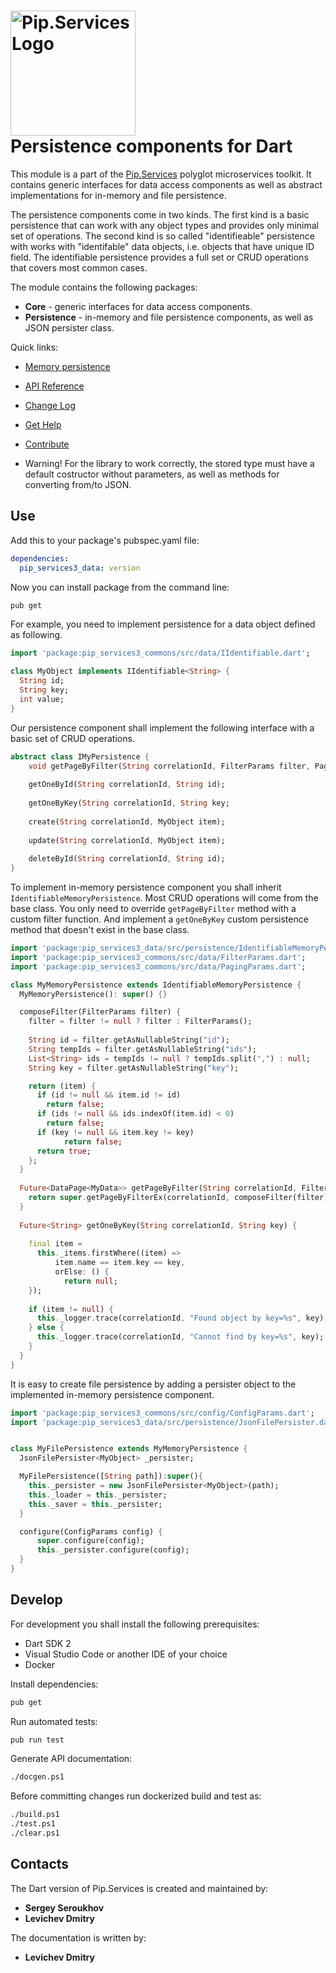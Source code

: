# <img src="https://uploads-ssl.webflow.com/5ea5d3315186cf5ec60c3ee4/5edf1c94ce4c859f2b188094_logo.svg" alt="Pip.Services Logo" width="200"> <br/> Persistence components for Dart

This module is a part of the [Pip.Services](http://pipservices.org) polyglot microservices toolkit. It contains generic interfaces for data access components as well as abstract implementations for in-memory and file persistence.

The persistence components come in two kinds. The first kind is a basic persistence that can work with any object types and provides only minimal set of operations. 
The second kind is so called "identifieable" persistence with works with "identifable" data objects, i.e. objects that have unique ID field. The identifiable persistence provides a full set or CRUD operations that covers most common cases.

The module contains the following packages:
- **Core** - generic interfaces for data access components. 
- **Persistence** - in-memory and file persistence components, as well as JSON persister class.

<a name="links"></a> Quick links:

* [Memory persistence](https://www.pipservices.org/recipies/memory-persistence)
* [API Reference](https://pub.dev/documentation/pip_services3_data/latest/pip_services3_data/pip_services3_data-library.html)
* [Change Log](CHANGELOG.md)
* [Get Help](https://www.pipservices.org/community/help)
* [Contribute](https://www.pipservices.org/community/contribute)


* Warning! For the library to work correctly, the stored type must have a default costructor without parameters, as well as methods for converting from/to JSON.

## Use

Add this to your package's pubspec.yaml file:
```yaml
dependencies:
  pip_services3_data: version
```

Now you can install package from the command line:
```bash
pub get
```

For example, you need to implement persistence for a data object defined as following.

```dart
import 'package:pip_services3_commons/src/data/IIdentifiable.dart';

class MyObject implements IIdentifiable<String> {
  String id;
  String key;
  int value;
}

```

Our persistence component shall implement the following interface with a basic set of CRUD operations.

```dart
abstract class IMyPersistence {
    void getPageByFilter(String correlationId, FilterParams filter, PagingParams paging);
    
    getOneById(String correlationId, String id);
    
    getOneByKey(String correlationId, String key;
    
    create(String correlationId, MyObject item);
    
    update(String correlationId, MyObject item);
    
    deleteById(String correlationId, String id);
}
```

To implement in-memory persistence component you shall inherit `IdentifiableMemoryPersistence`. 
Most CRUD operations will come from the base class. You only need to override `getPageByFilter` method with a custom filter function.
And implement a `getOneByKey` custom persistence method that doesn't exist in the base class.

```dart
import 'package:pip_services3_data/src/persistence/IdentifiableMemoryPersistence.dart';
import 'package:pip_services3_commons/src/data/FilterParams.dart';
import 'package:pip_services3_commons/src/data/PagingParams.dart';

class MyMemoryPersistence extends IdentifiableMemoryPersistence {
  MyMemoryPersistence(): super() {}

  composeFilter(FilterParams filter) {
    filter = filter != null ? filter : FilterParams();
    
    String id = filter.getAsNullableString("id");
    String tempIds = filter.getAsNullableString("ids");
    List<String> ids = tempIds != null ? tempIds.split(",") : null;
    String key = filter.getAsNullableString("key");

    return (item) {
      if (id != null && item.id != id)
        return false;
      if (ids != null && ids.indexOf(item.id) < 0)
        return false;
      if (key != null && item.key != key)
            return false;
      return true;
    };
  }
  
  Future<DataPage<MyData>> getPageByFilter(String correlationId, FilterParams filter, PagingParams paging){
    return super.getPageByFilterEx(correlationId, composeFilter(filter), paging, null);
  }  
  
  Future<String> getOneByKey(String correlationId, String key) {
    
    final item =
      this._items.firstWhere((item) =>
          item.name == item.key == key,
          orElse: () {
            return null;
    });
    
    if (item != null) {
      this._logger.trace(correlationId, "Found object by key=%s", key);
    } else {
      this._logger.trace(correlationId, "Cannot find by key=%s", key);
    }
  }
}
```

It is easy to create file persistence by adding a persister object to the implemented in-memory persistence component.

```dart
import 'package:pip_services3_commons/src/config/ConfigParams.dart';
import 'package:pip_services3_data/src/persistence/JsonFilePersister.dart';


class MyFilePersistence extends MyMemoryPersistence {
  JsonFilePersister<MyObject> _persister;

  MyFilePersistence([String path]):super(){
    this._persister = new JsonFilePersister<MyObject>(path);
    this._loader = this._persister;
    this._saver = this._persister;
  }

  configure(ConfigParams config) {
      super.configure(config);
      this._persister.configure(config);
  }
}
```

## Develop

For development you shall install the following prerequisites:
* Dart SDK 2
* Visual Studio Code or another IDE of your choice
* Docker

Install dependencies:
```bash
pub get
```

Run automated tests:
```bash
pub run test
```

Generate API documentation:
```bash
./docgen.ps1
```

Before committing changes run dockerized build and test as:
```bash
./build.ps1
./test.ps1
./clear.ps1
```

## Contacts

The Dart version of Pip.Services is created and maintained by:
- **Sergey Seroukhov**
- **Levichev Dmitry**

The documentation is written by:
- **Levichev Dmitry**